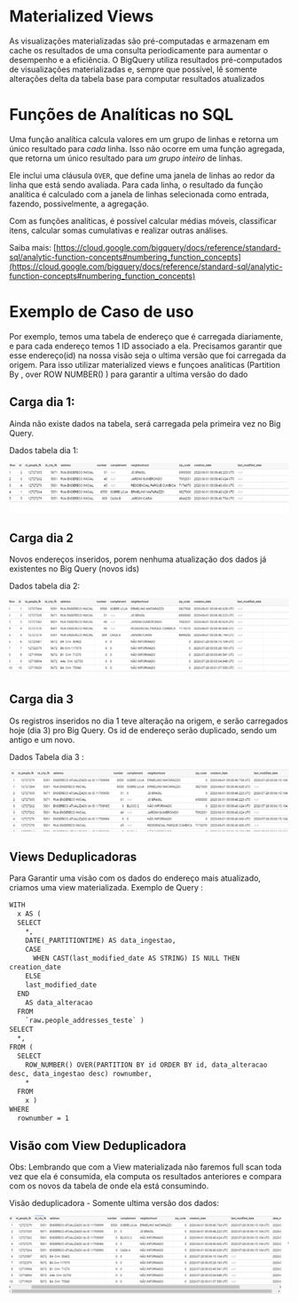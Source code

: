 # Materialized Views

As visualizações materializadas são pré-computadas e armazenam em cache os resultados de uma consulta periodicamente para aumentar o desempenho e a eficiência. O BigQuery utiliza resultados pré-computados de visualizações materializadas e, sempre que possível, lê somente alterações delta da tabela base para computar resultados atualizados

# Funções de Analíticas no SQL

Uma função analítica calcula valores em um grupo de linhas e retorna um único resultado para _cada_ linha. Isso não ocorre em uma função agregada, que retorna um único resultado para _um grupo inteiro_ de linhas.

Ele inclui uma cláusula `OVER`, que define uma janela de linhas ao redor da linha que está sendo avaliada. Para cada linha, o resultado da função analítica é calculado com a janela de linhas selecionada como entrada, fazendo, possivelmente, a agregação.

Com as funções analíticas, é possível calcular médias móveis, classificar itens, calcular somas cumulativas e realizar outras análises.

Saiba mais: [https://cloud.google.com/bigquery/docs/reference/standard-sql/analytic-function-concepts#numbering_function_concepts](https://cloud.google.com/bigquery/docs/reference/standard-sql/analytic-function-concepts#numbering_function_concepts)

# Exemplo de Caso de uso
Por exemplo, temos uma tabela de endereço  que é carregada diariamente, e para cada endereço temos 1 ID associado a ela. Precisamos garantir que esse endereço(id) na nossa visão seja o ultima versão que foi carregada da origem. Para isso utilizar materialized views e funçoes analiticas (Partition By , over ROW NUMBER() ) para garantir a ultima versão do dado 


## Carga dia 1:

Ainda não existe dados na tabela, será carregada pela primeira vez no Big Query.

Dados tabela dia 1:
	

![picture](https://github.com/feoliver95/materialized_views/blob/master/carga_1.PNG)

## Carga dia 2

Novos endereços inseridos, porem nenhuma atualização dos dados já existentes no Big Query (novos ids)

Dados tabela dia 2:

![picture](https://github.com/feoliver95/materialized_views/blob/master/carga_2.PNG)

## Carga dia 3

Os registros inseridos no dia 1 teve alteração na origem, e serão carregados hoje (dia 3) pro Big Query.
Os id de endereço serão duplicado, sendo um antigo e um novo.

Dados Tabela dia 3 :

![picture](https://github.com/feoliver95/materialized_views/blob/master/carga_3.PNG)
## Views Deduplicadoras

Para Garantir uma visão com os dados do endereço mais atualizado, criamos uma view materializada.
Exemplo de Query :

	WITH
	  x AS (
	  SELECT
	    *,
	    DATE(_PARTITIONTIME) AS data_ingestao,
	    CASE
	      WHEN CAST(last_modified_date AS STRING) IS NULL THEN creation_date
	    ELSE
	    last_modified_date
	  END
	    AS data_alteracao
	  FROM
	    `raw.people_addresses_teste` )
	SELECT
	  *,
	FROM (
	  SELECT
	    ROW_NUMBER() OVER(PARTITION BY id ORDER BY id, data_alteracao desc, data_ingestao desc) rownumber,
	    *
	  FROM
	    x )
	WHERE
	  rownumber = 1	

## Visão com View Deduplicadora
Obs: Lembrando que com a View materializada não faremos full scan toda vez que ela é consumida, ela computa os resultados anteriores e compara com os novos da tabela de onde ela está consumindo.

Visão deduplicadora - Somente ultima versão dos dados:

![picture](https://github.com/feoliver95/materialized_views/blob/master/view.PNG)
